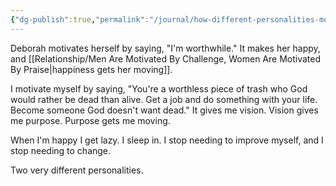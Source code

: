 ```yaml
---
{"dg-publish":true,"permalink":"/journal/how-different-personalities-motivate-themselves/","tags":["phsychology"],"created":"Jul 26, 2020, 10:13 PM"}
---
```



Deborah motivates herself by saying, "I'm worthwhile." It makes her happy, and [[Relationship/Men Are Motivated By Challenge, Women Are Motivated By Praise\|happiness gets her moving]].

I motivate myself by saying, "You're a worthless piece of trash who God would rather be dead than alive. Get a job and do something with your life. Become someone God doesn't want dead." It gives me vision. Vision gives me purpose. Purpose gets me moving.

When I'm happy I get lazy. I sleep in. I stop needing to improve myself, and I stop needing to change.

Two very different personalities.